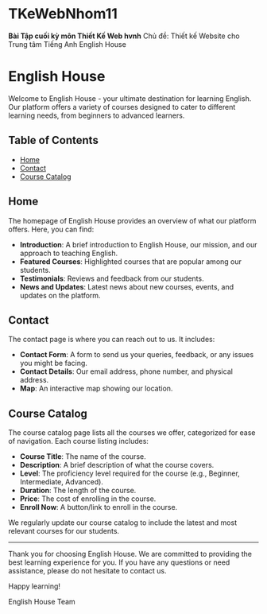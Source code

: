 # TKeWebNhom11
**Bài Tập cuối kỳ môn Thiết Kế Web hvnh**
Chủ đề: Thiết kế Website cho Trung tâm Tiếng Anh English House


# English House

Welcome to English House - your ultimate destination for learning English. Our platform offers a variety of courses designed to cater to different learning needs, from beginners to advanced learners.

## Table of Contents

- [Home](#home)
- [Contact](#contact)
- [Course Catalog](#course-catalog)

## Home

The homepage of English House provides an overview of what our platform offers. Here, you can find:

- **Introduction**: A brief introduction to English House, our mission, and our approach to teaching English.
- **Featured Courses**: Highlighted courses that are popular among our students.
- **Testimonials**: Reviews and feedback from our students.
- **News and Updates**: Latest news about new courses, events, and updates on the platform.

## Contact

The contact page is where you can reach out to us. It includes:

- **Contact Form**: A form to send us your queries, feedback, or any issues you might be facing.
- **Contact Details**: Our email address, phone number, and physical address.
- **Map**: An interactive map showing our location.

## Course Catalog

The course catalog page lists all the courses we offer, categorized for ease of navigation. Each course listing includes:

- **Course Title**: The name of the course.
- **Description**: A brief description of what the course covers.
- **Level**: The proficiency level required for the course (e.g., Beginner, Intermediate, Advanced).
- **Duration**: The length of the course.
- **Price**: The cost of enrolling in the course.
- **Enroll Now**: A button/link to enroll in the course.

We regularly update our course catalog to include the latest and most relevant courses for our students.

---

Thank you for choosing English House. We are committed to providing the best learning experience for you. If you have any questions or need assistance, please do not hesitate to contact us.

Happy learning!

English House Team
